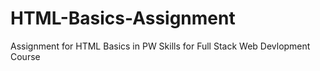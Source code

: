 # HTML-Basics-Assignment
Assignment for HTML Basics in PW Skills for Full Stack Web Devlopment Course
